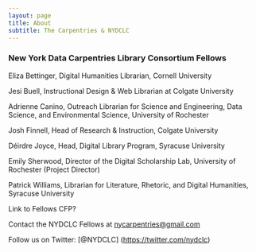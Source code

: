 ```yaml
---
layout: page
title: About
subtitle: The Carpentries & NYDCLC
---
```


### New York Data Carpentries Library Consortium Fellows
Eliza Bettinger, Digital Humanities Librarian, Cornell University

Jesi Buell, Instructional Design & Web Librarian at Colgate University

Adrienne Canino, Outreach Librarian for Science and Engineering, Data Science, and Environmental Science, University of Rochester

Josh Finnell, Head of Research & Instruction, Colgate University

Déirdre Joyce, Head, Digital Library Program, Syracuse University

Emily Sherwood, Director of the Digital Scholarship Lab, University of Rochester (Project Director)

Patrick Williams, Librarian for Literature, Rhetoric, and Digital Humanities, Syracuse University

Link to Fellows CFP?


Contact the NYDCLC Fellows at [nycarpentries@gmail.com](mailto:nycarpenties@gmail.com)

Follow us on Twitter: [@NYDCLC] (https://twitter.com/nydclc)

